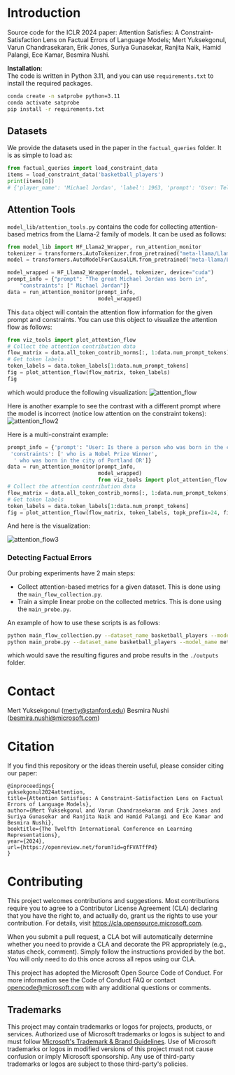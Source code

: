 # Introduction 
Source code for the ICLR 2024 paper: Attention Satisfies: A Constraint-Satisfaction Lens on Factual Errors of Language Models; Mert Yuksekgonul, Varun Chandrasekaran, Erik Jones, Suriya Gunasekar, Ranjita Naik, Hamid Palangi, Ece Kamar, Besmira Nushi.

**Installation**:<br>
The code is written in Python 3.11, and you can use `requirements.txt` to install the required packages. 
```bash
conda create -n satprobe python=3.11
conda activate satprobe
pip install -r requirements.txt
```

## Datasets
We provide the datasets used in the paper in the `factual_queries` folder. It is as simple to load as:
```python
from factual_queries import load_constraint_data
items = load_constraint_data('basketball_players')
print(items[0])
# {'player_name': 'Michael Jordan', 'label': 1963, 'prompt': 'User: Tell me the year the basketball player Michael Jordan was born in.\nAssistant: The player was born in', ...
```

## Attention Tools
`model_lib/attention_tools.py` contains the code for collecting attention-based metrics from the Llama-2 family of models. It can be used as follows:
```python
from model_lib import HF_Llama2_Wrapper, run_attention_monitor
tokenizer = transformers.AutoTokenizer.from_pretrained("meta-llama/Llama-2-7b-hf")
model = transformers.AutoModelForCausalLM.from_pretrained("meta-llama/Llama-2-7b-hf", torch_dtype=torch.bfloat16, device_map="cuda")

model_wrapped = HF_Llama2_Wrapper(model, tokenizer, device="cuda")
prompt_info = {"prompt": "The great Michael Jordan was born in",
    "constraints": [" Michael Jordan"]}
data = run_attention_monitor(prompt_info,
                             model_wrapped)
```
This `data` object will contain the attention flow information for the given prompt and constraints. You can use this object to visualize the attention flow as follows:

```python
from viz_tools import plot_attention_flow
# Collect the attention contribution data
flow_matrix = data.all_token_contrib_norms[:, 1:data.num_prompt_tokens].T
# Get token labels 
token_labels = data.token_labels[1:data.num_prompt_tokens]
fig = plot_attention_flow(flow_matrix, token_labels)
fig
```
which would produce the following visualization:
![attention_flow](./assets/sample_jordan.png)

Here is another example to see the contrast with a different prompt where the model is incorrect (notice low attention on the constraint tokens):
![attention_flow2](./assets/sample_bill_behr.png)

Here is a multi-constraint example:
```python
prompt_info = {'prompt': "User: Is there a person who was born in the city of Portland OR and who is a Nobel Prize Winner\nAssistant: Yes, the person's name is",
 'constraints': [' who is a Nobel Prize Winner',
  ' who was born in the city of Portland OR']}
data = run_attention_monitor(prompt_info,
                             model_wrapped)
                             from viz_tools import plot_attention_flow
# Collect the attention contribution data
flow_matrix = data.all_token_contrib_norms[:, 1:data.num_prompt_tokens].T
# Get token labels 
token_labels = data.token_labels[1:data.num_prompt_tokens]
fig = plot_attention_flow(flow_matrix, token_labels, topk_prefix=24, figsize=(3, 4), title=f"Model answer: {data['completion'].split('.')[0]}")
```

And here is the visualization:

![attention_flow3](./assets/sample_mc.png)

### Detecting Factual Errors
Our probing experiments have 2 main steps:
- Collect attention-based metrics for a given dataset. This is done using the `main_flow_collection.py`.
- Train a simple linear probe on the collected metrics. This is done using the `main_probe.py`.

An example of how to use these scripts is as follows:
```bash
python main_flow_collection.py --dataset_name basketball_players --model_name meta-llama/Llama-2-7b-hf --output_dir ./outputs
python main_probe.py --dataset_name basketball_players --model_name meta-llama/Llama-2-7b-hf --output_dir ./outputs
```
which would save the resulting figures and probe results in the `./outputs` folder.

# Contact
Mert Yuksekgonul (merty@stanford.edu)
Besmira Nushi (besmira.nushi@microsoft.com)

# Citation
If you find this repository or the ideas therein useful, please consider citing our paper:
```
@inproceedings{
yuksekgonul2024attention,
title={Attention Satisfies: A Constraint-Satisfaction Lens on Factual Errors of Language Models},
author={Mert Yuksekgonul and Varun Chandrasekaran and Erik Jones and Suriya Gunasekar and Ranjita Naik and Hamid Palangi and Ece Kamar and Besmira Nushi},
booktitle={The Twelfth International Conference on Learning Representations},
year={2024},
url={https://openreview.net/forum?id=gfFVATffPd}
}
```

# Contributing
This project welcomes contributions and suggestions. Most contributions require you to agree to a Contributor License Agreement (CLA) declaring that you have the right to, and actually do, grant us the rights to use your contribution. For details, visit https://cla.opensource.microsoft.com.

When you submit a pull request, a CLA bot will automatically determine whether you need to provide a CLA and decorate the PR appropriately (e.g., status check, comment). Simply follow the instructions provided by the bot. You will only need to do this once across all repos using our CLA.

This project has adopted the Microsoft Open Source Code of Conduct. For more information see the Code of Conduct FAQ or contact opencode@microsoft.com with any additional questions or comments.

## Trademarks

This project may contain trademarks or logos for projects, products, or services. Authorized use of Microsoft 
trademarks or logos is subject to and must follow 
[Microsoft's Trademark & Brand Guidelines](https://www.microsoft.com/en-us/legal/intellectualproperty/trademarks/usage/general).
Use of Microsoft trademarks or logos in modified versions of this project must not cause confusion or imply Microsoft sponsorship.
Any use of third-party trademarks or logos are subject to those third-party's policies.